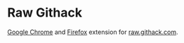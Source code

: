 # Raw Githack

[Google Chrome](https://chrome.google.com/webstore/detail/raw-githack/iichepgnbggmoaijfiphjodmhkbijmkf?hl=en) and [Firefox](https://addons.mozilla.org/cs/firefox/addon/raw-githack/) extension for [raw.githack.com](https://raw.githack.com/).
